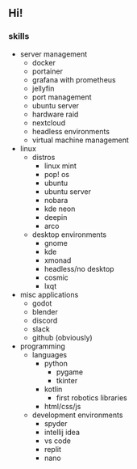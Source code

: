 ## Hi!

### **skills**
- server management
  - docker
  - portainer
  - grafana with prometheus
  - jellyfin
  - port management
  - ubuntu server
  - hardware raid
  - nextcloud
  - headless environments
  - virtual machine management
- linux
  - distros
      - linux mint
      - pop! os
      - ubuntu
      - ubuntu server
      - nobara
      - kde neon
      - deepin
      - arco
  - desktop environments
      - gnome
      - kde
      - xmonad
      - headless/no desktop
      - cosmic
      - lxqt
- misc applications
  - godot
  - blender
  - discord
  - slack
  - github (obviously)
- programming
    - languages
        - python
            - pygame
            - tkinter
        - kotlin
            - first robotics libraries
        - html/css/js
    - development environments
        - spyder
        - intellij idea
        - vs code
        - replit
        - nano
